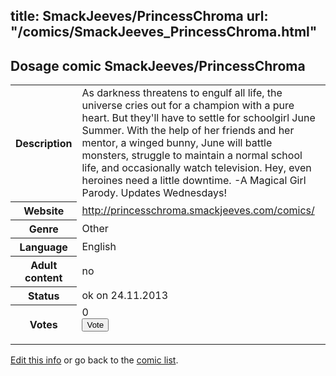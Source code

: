title: SmackJeeves/PrincessChroma
url: "/comics/SmackJeeves_PrincessChroma.html"
---
Dosage comic SmackJeeves/PrincessChroma
-----------------------------------------

<p id="msg"></p>
<script type="text/javascript">
if (window.location.search === '?edit_info_mail=sent_ok') {
  var elem = document.getElementById("msg");
  elem.innerHTML = 'Edited information sucessfully sent for review, which is usually done daily. Thanks!';
  elem.className = 'ok';
}
</script>
<table class="comicinfo">
<tr>
<th>Description</th><td>As darkness threatens to engulf all life, the universe cries out for a champion with a pure heart. But they'll have to settle for schoolgirl June Summer. With the help of her friends and her mentor, a winged bunny, June will battle monsters, struggle to maintain a normal school life, and occasionally watch television. Hey, even heroines need a little downtime. -A Magical Girl Parody. Updates Wednesdays!</td>
</tr>
<tr>
<th>Website</th><td><a href="http://princesschroma.smackjeeves.com/comics/">http://princesschroma.smackjeeves.com/comics/</a></td>
</tr>
<tr>
<th>Genre</th><td>Other</td>
</tr>
<tr>
<th>Language</th><td>English</td>
</tr>
<tr>
<th>Adult content</th><td>no</td>
</tr>
<tr>
<th>Status</th><td>ok on 24.11.2013</td>
</tr>
<tr>
<th>Votes</th><td>0
<form action="http://gaecounter.appspot.com/count/" method="POST">
<input name="name" type="hidden" value="SmackJeeves_PrincessChroma"/>
<input name="uid" type="hidden" id="voteuid" value=""/>
<input type="submit" value="Vote"/>
</form>
</td>
</tr>
</table>
<script type="text/javascript">
var ua = navigator.userAgent;
document.getElementById("voteuid").value = ua.replace(/[^a-zA-Z0-9\._:]/g , "_");;
</script>

[Edit this info](SmackJeeves_PrincessChroma_edit.html) or go back to the [comic list](../comic-index.html).
